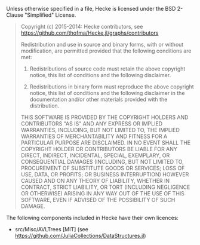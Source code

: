 Unless otherwise specified in a file, Hecke is licensed under the BSD 2-Clause
"Simplified" License.

> Copyright (c) 2015-2014: Hecke contributors, see <https://github.com/thofma/Hecke.jl/graphs/contributors>
> 
> Redistribution and use in source and binary forms, with or without
> modification, are permitted provided that the following conditions are met:
> 
> 1. Redistributions of source code must retain the above copyright notice, this
>    list of conditions and the following disclaimer.
> 
> 2. Redistributions in binary form must reproduce the above copyright notice,
>    this list of conditions and the following disclaimer in the documentation
>    and/or other materials provided with the distribution.
> 
> THIS SOFTWARE IS PROVIDED BY THE COPYRIGHT HOLDERS AND CONTRIBUTORS "AS IS"
> AND ANY EXPRESS OR IMPLIED WARRANTIES, INCLUDING, BUT NOT LIMITED TO, THE
> IMPLIED WARRANTIES OF MERCHANTABILITY AND FITNESS FOR A PARTICULAR PURPOSE ARE
> DISCLAIMED. IN NO EVENT SHALL THE COPYRIGHT HOLDER OR CONTRIBUTORS BE LIABLE
> FOR ANY DIRECT, INDIRECT, INCIDENTAL, SPECIAL, EXEMPLARY, OR CONSEQUENTIAL
> DAMAGES (INCLUDING, BUT NOT LIMITED TO, PROCUREMENT OF SUBSTITUTE GOODS OR
> SERVICES; LOSS OF USE, DATA, OR PROFITS; OR BUSINESS INTERRUPTION) HOWEVER
> CAUSED AND ON ANY THEORY OF LIABILITY, WHETHER IN CONTRACT, STRICT LIABILITY,
> OR TORT (INCLUDING NEGLIGENCE OR OTHERWISE) ARISING IN ANY WAY OUT OF THE USE
> OF THIS SOFTWARE, EVEN IF ADVISED OF THE POSSIBILITY OF SUCH DAMAGE.

The following components included in Hecke have their own licences:

- src/Misc/AVLTrees [MIT] (see https://github.com/JuliaCollections/DataStructures.jl)
